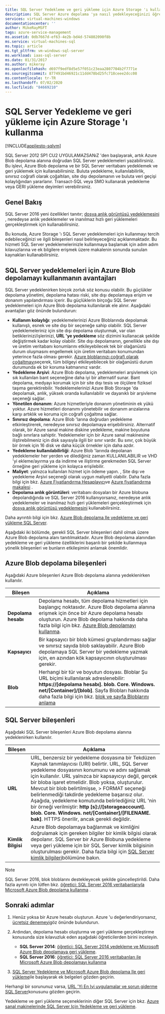 ```yaml
---
title: SQL Server Yedekleme ve geri yükleme için Azure Storage 'ı kullanma | Microsoft Docs
description: SQL Server Azure depolama 'ya nasıl yedekleyeceğinizi öğrenin. SQL veritabanlarını Azure depolama 'ya yedeklemenin avantajlarını açıklar.
services: virtual-machines-windows
documentationcenter: ''
author: MikeRayMSFT
tags: azure-service-management
ms.assetid: 0db7667d-ef63-4e2b-bd4d-574802090f8b
ms.service: virtual-machines-sql
ms.topic: article
ms.tgt_pltfrm: vm-windows-sql-server
ms.workload: iaas-sql-server
ms.date: 01/31/2017
ms.author: mikeray
ms.openlocfilehash: d697f9edf8d5e57f051c23eaa2807704b2f7771e
ms.sourcegitcommit: 877491bd46921c11dd478bd25fc718ceee2dcc08
ms.contentlocale: tr-TR
ms.lasthandoff: 07/02/2020
ms.locfileid: "84669210"
---
```

# <a name="use-azure-storage-for-sql-server-backup-and-restore"></a>SQL Server Yedekleme ve geri yükleme için Azure Storage 'ı kullanma
[!INCLUDE[appliesto-sqlvm](../../includes/appliesto-sqlvm.md)]

SQL Server 2012 SP1 CU2 UYGULAMAZSANıZ 'den başlayarak, artık Azure Blob depolama alanına doğrudan SQL Server yedeklemeleri yazabilirsiniz. Bu işlevi, Azure Blob depolama ve bir SQL Server veritabanı yedeklemek ve geri yüklemek için kullanabilirsiniz. Buluta yedekleme, kullanılabilirlik, sınırsız coğrafi olarak çoğaltılan, site dışı depolamanın ve buluta veri geçişi kolaylığından yararlanır. Transact-SQL veya SMO kullanarak yedekleme veya GERI yükleme deyimleri verebilirsiniz.

## <a name="overview"></a>Genel Bakış
SQL Server 2016 yeni özellikleri tanıtır; [dosya anlık görüntüsü yedeklemesini](https://msdn.microsoft.com/library/mt169363.aspx) , neredeyse anlık yedeklemeler ve inanılmaz hızlı geri yüklemeleri gerçekleştirmek için kullanabilirsiniz.

Bu konuda, Azure Storage 'ı SQL Server yedeklemeleri için kullanmayı tercih edebileceğinizi ve ilgili bileşenleri nasıl belirleyeceğiniz açıklanmaktadır. Bu hizmeti SQL Server yedeklemelerinizle kullanmaya başlamak için adım adım kılavuzlarına ve ek bilgilere erişmek üzere makalenin sonunda sunulan kaynakları kullanabilirsiniz.

## <a name="benefits-of-using-azure-blob-storage-for-sql-server-backups"></a>SQL Server yedeklemeleri için Azure Blob depolamayı kullanmanın avantajları
SQL Server yedeklenirken birçok zorluk söz konusu olabilir. Bu güçlükler depolama yönetimi, depolama hatası riski, site dışı depolamaya erişim ve donanım yapılandırması içerir. Bu güçlüklerin birçoğu SQL Server yedeklemeleri için Azure Blob depolama kullanılarak ele alınır. Aşağıdaki avantajları göz önünde bulundurun:

* **Kullanım kolaylığı**: yedeklemelerinizi Azure Bloblarında depolamak kullanışlı, esnek ve site dışı bir seçeneğe sahip olabilir. SQL Server yedeklemeleriniz için site dışı depolama oluşturmak, var olan betiklerinizi/işlerinizi, **URL 'ye yedekleme** söz dizimini kullanacak şekilde değiştirmek kadar kolay olabilir. Site dışı depolamanın, genellikle site dışı ve üretim veritabanı konumlarını etkileyebilecek tek bir olağanüstü durum oluşmasını engellemek için üretim veritabanı konumundan yeterince fazla olması gerekir. [Azure bloblarınızı coğrafi olarak çoğaltmayı](../../../storage/common/storage-redundancy.md)seçerek, tüm bölgeyi etkileyebilecek bir olağanüstü durum durumunda ek bir koruma katmanınız vardır.
* **Yedekleme Arşivi**: Azure Blob depolama, yedeklemeleri arşivlemek için sık kullanılan bant seçeneğine daha iyi bir alternatif sunar. Bant depolama, medyayı korumak için bir site dışı tesis ve ölçülere fiziksel taşıma gerektirebilir. Yedeklemelerinizi Azure Blob Storage 'da depolamak, anlık, yüksek oranda kullanılabilir ve dayanıklı bir arşivleme seçeneği sağlar.
* **Yönetilen donanım**: Azure hizmetleriyle donanım yönetiminin ek yükü yoktur. Azure hizmetleri donanımı yönetebilir ve donanım arızalarına karşı artıklık ve koruma için coğrafi çoğaltma sağlar.
* **Sınırsız depolama**: Azure Blob 'larına doğrudan yedekleme etkinleştirerek, neredeyse sınırsız depolamaya erişebilirsiniz. Alternatif olarak, bir Azure sanal makine diskine yedekleme, makine boyutuna bağlı sınırlara sahiptir. Yedeklemeler için bir Azure sanal makinesine iliştirebilmeniz için disk sayısıyla ilgili bir sınır vardır. Bu sınır, çok büyük bir örnek için 16 disk ve daha küçük örnekler için daha azdır.
* **Yedekleme kullanılabilirliği**: Azure Blob 'larında depolanan yedeklemeler her yerden ve dilediğiniz zaman KULLANILABILIR ve VHD 'yi ekleme/ayırma ya da indirme ve iliştirme gerekmeden SQL Server örneğine geri yükleme için kolayca erişilebilir.
* **Maliyet**: yalnızca kullanılan hizmet için ödeme yapın. , Site dışı ve yedekleme Arşivi seçeneği olarak uygun maliyetli olabilir. Daha fazla bilgi için bkz. [Azure Fiyatlandırma Hesaplayıcı](https://go.microsoft.com/fwlink/?LinkId=277060 "Fiyatlandırma Hesaplayıcı")ve [Azure fiyatlandırma makalesi](https://go.microsoft.com/fwlink/?LinkId=277059 "Fiyatlandırma makalesi") .
* **Depolama anlık görüntüleri**: veritabanı dosyaları bir Azure blobuna depolandığında ve SQL Server 2016 kullanıyorsanız, neredeyse anlık yedeklemeler ve inanılmaz hızlı geri yüklemeleri gerçekleştirmek için [dosya anlık görüntüsü yedeklemesini](https://msdn.microsoft.com/library/mt169363.aspx) kullanabilirsiniz.

Daha ayrıntılı bilgi için bkz. [Azure Blob depolama Ile yedekleme ve geri yükleme SQL Server](https://go.microsoft.com/fwlink/?LinkId=271617).

Aşağıdaki iki bölümde, gerekli SQL Server bileşenleri dahil olmak üzere Azure Blob depolama alanı tanıtılmaktadır. Azure Blob depolama alanından yedekleme ve geri yükleme özelliklerini başarılı bir şekilde kullanmaya yönelik bileşenleri ve bunların etkileşimini anlamak önemlidir.

## <a name="azure-blob-storage-components"></a>Azure Blob depolama bileşenleri
Aşağıdaki Azure bileşenleri Azure Blob depolama alanına yedeklenirken kullanılır.

| Bileşen | Açıklama |
| --- | --- |
| **Depolama hesabı** |Depolama hesabı, tüm depolama hizmetleri için başlangıç noktasıdır. Azure Blob depolama alanına erişmek için önce bir Azure depolama hesabı oluşturun. Azure Blob depolama hakkında daha fazla bilgi için bkz. [Azure Blob depolamayı kullanma](https://azure.microsoft.com/develop/net/how-to-guides/blob-storage/). |
| **Kapsayıcı** |Bir kapsayıcı bir blob kümesi gruplandırması sağlar ve sınırsız sayıda blob saklayabilir. Azure Blob depolamaya SQL Server bir yedekleme yazmak için, en azından kök kapsayıcının oluşturulması gerekir. |
| **Blob** |Herhangi bir tür ve boyutun dosyası. Bloblar Şu URL biçimi kullanılarak adreslenebilir: **https://[depolama hesabı]. blob. Core. Windows. net/[Container]/[blob]**. Sayfa Blobları hakkında daha fazla bilgi için bkz. [blok ve sayfa Bloblarını anlama](https://msdn.microsoft.com/library/azure/ee691964.aspx) |

## <a name="sql-server-components"></a>SQL Server bileşenleri
Aşağıdaki SQL Server bileşenleri Azure Blob depolama alanına yedeklenirken kullanılır.

| Bileşen | Açıklama |
| --- | --- |
| **URL** |URL, benzersiz bir yedekleme dosyasına bir Tekdüzen Kaynak tanımlayıcısı (URI) belirtir. URL, SQL Server yedekleme dosyasının konumunu ve adını sağlamak için kullanılır. URL yalnızca bir kapsayıcıyı değil, gerçek bir bloba işaret etmelidir. Blob yoksa, oluşturulur. Mevcut bir blob belirtilmişse, > FORMAT seçeneği belirlenmediği takdirde yedekleme başarısız olur. Aşağıda, yedekleme komutunda belirlediğiniz URL 'nin bir örneği verilmiştir: **http [s]://[storageaccount]. blob. Core. Windows. net/[Container]/[FILENAME. bak]**. HTTPS önerilir, ancak gerekli değildir. |
| **Kimlik Bilgisi** |Azure Blob depolamaya bağlanmak ve kimliğini doğrulamak için gereken bilgiler bir kimlik bilgisi olarak depolanır. SQL Server bir Azure Blobuna yedekleme veya geri yükleme için bir SQL Server kimlik bilgisinin oluşturulması gerekir. Daha fazla bilgi için [SQL Server kimlik bilgileri](https://msdn.microsoft.com/library/ms189522.aspx)bölümüne bakın. |

> [!NOTE]
> SQL Server 2016, blok bloblarını destekleyecek şekilde güncelleştirildi. Daha fazla ayrıntı için lütfen bkz. [öğretici: SQL Server 2016 veritabanlarıyla Microsoft Azure Blob depolama kullanma](https://msdn.microsoft.com/library/dn466438.aspx) .
> 
> 

## <a name="next-steps"></a>Sonraki adımlar
1. Henüz yoksa bir Azure hesabı oluşturun. Azure 'u değerlendiriyorsanız, [ücretsiz denemeyi](https://azure.microsoft.com/free/)göz önünde bulundurun.
2. Ardından, depolama hesabı oluşturma ve geri yükleme gerçekleştirme konusunda size kılavuzluk eden aşağıdaki öğreticilerden birini inceleyin.
   
   * **SQL Server 2014**: [öğretici: SQL Server 2014 yedekleme ve Microsoft Azure Blob depolamaya geri yükleme](https://msdn.microsoft.com/library/jj720558\(v=sql.120\).aspx).
   * **SQL Server 2016**: [öğretici: SQL Server 2016 veritabanları ile Microsoft Azure Blob depolamayı kullanma](https://msdn.microsoft.com/library/dn466438.aspx)
3. [SQL Server Yedekleme ve Microsoft Azure Blob depolama Ile geri yükleme](https://msdn.microsoft.com/library/jj919148.aspx)ile başlayarak ek belgeleri gözden geçirin.

Herhangi bir sorununuz varsa, [URL 'Yi En Iyi uygulamalar ve sorun giderme SQL Server](https://msdn.microsoft.com/library/jj919149.aspx)konusunu gözden geçirin.

Yedekleme ve geri yükleme seçeneklerinin diğer SQL Server için bkz. [Azure sanal makinelerinde SQL Server Için Yedekleme ve geri yükleme](backup-restore.md).

